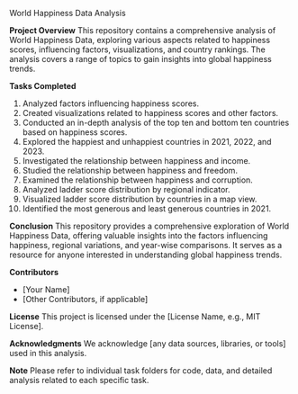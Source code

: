 World Happiness Data Analysis

**Project Overview**
This repository contains a comprehensive analysis of World Happiness Data, exploring various aspects related to happiness scores, influencing factors, visualizations, and country rankings. The analysis covers a range of topics to gain insights into global happiness trends.

**Tasks Completed**
1. Analyzed factors influencing happiness scores.
2. Created visualizations related to happiness scores and other factors.
3. Conducted an in-depth analysis of the top ten and bottom ten countries based on happiness scores.
4. Explored the happiest and unhappiest countries in 2021, 2022, and 2023.
5. Investigated the relationship between happiness and income.
6. Studied the relationship between happiness and freedom.
7. Examined the relationship between happiness and corruption.
8. Analyzed ladder score distribution by regional indicator.
9. Visualized ladder score distribution by countries in a map view.
10. Identified the most generous and least generous countries in 2021.

**Conclusion**
This repository provides a comprehensive exploration of World Happiness Data, offering valuable insights into the factors influencing happiness, regional variations, and year-wise comparisons. It serves as a resource for anyone interested in understanding global happiness trends.

**Contributors**
- [Your Name]
- [Other Contributors, if applicable]

**License**
This project is licensed under the [License Name, e.g., MIT License].

**Acknowledgments**
We acknowledge [any data sources, libraries, or tools] used in this analysis.

**Note**
Please refer to individual task folders for code, data, and detailed analysis related to each specific task.

